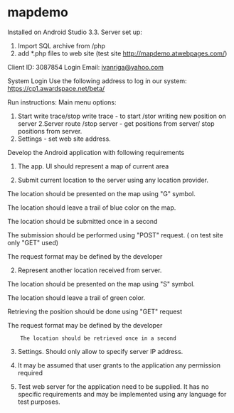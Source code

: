 # mapdemo
Installed on Android Studio 3.3.
Server set up:
1. Import SQL archive from /php
2. add *.php files to web site (test site http://mapdemo.atwebpages.com/)

Client ID: 3087854
Login Email: ivanriga@yahoo.com

System Login
Use the following address to log in our system: https://cp1.awardspace.net/beta/

Run instructions:
Main menu options:
1. Start write trace/stop write trace - to start /stor writing new position on server
2.Server route /stop server - get positions from server/ stop positions from server.
3. Settings - set web site address.



Develop the Android application with following requirements

1. The app. UI should represent a map of current area

2. Submit current location to the server using any location provider. 

The location should be presented on the map using "G" symbol. 

The location should leave a trail of blue color on the map.

The location should be submitted once in a second

The submission should be performed using "POST" request.  ( on test site only "GET" used)

The request format may be defined by the developer

2. Represent another location received from server. 

The location should be presented on the map using "S" symbol. 

The location should leave a trail of green color.

Retrieving the position should be done using "GET" request

The request format may be defined by the developer

        The location should be retrieved once in a second

3. Settings. Should only allow to specify server IP address.

4. It may be assumed that user grants to the application any permission required

5. Test web server for the application need to be supplied. It has no specific requirements and may be implemented using any language for test purposes.




 
